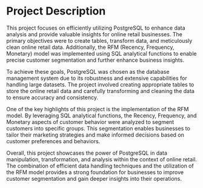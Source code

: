 # Project Description

This project focuses on efficiently utilizing PostgreSQL to enhance data analysis and provide valuable insights for online retail businesses. 
The primary objectives were to create tables, transform data, and meticulously clean online retail data. Additionally, the RFM (Recency, Frequency, Monetary) model was implemented using SQL analytical functions to enable precise customer segmentation and further enhance business insights.

To achieve these goals, PostgreSQL was chosen as the database management system due to its robustness and extensive capabilities for handling large datasets. The project involved creating appropriate tables to store the online retail data and carefully transforming and cleaning the data to ensure accuracy and consistency.

One of the key highlights of this project is the implementation of the RFM model. By leveraging SQL analytical functions, the Recency, Frequency, and Monetary aspects of customer behavior were analyzed to segment customers into specific groups. This segmentation enables businesses to tailor their marketing strategies and make informed decisions based on customer preferences and behaviors.

Overall, this project showcases the power of PostgreSQL in data manipulation, transformation, and analysis within the context of online retail. The combination of efficient data handling techniques and the utilization of the RFM model provides a strong foundation for businesses to improve customer segmentation and gain deeper insights into their operations. 
